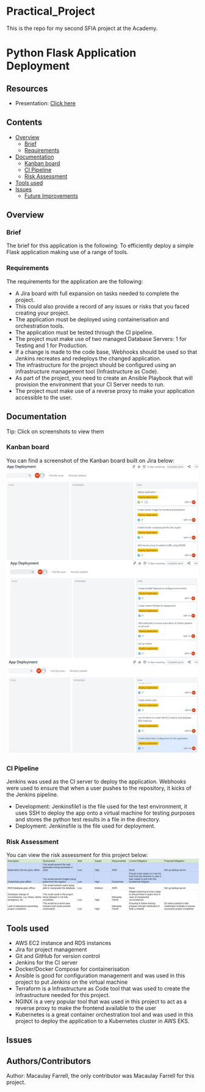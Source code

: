 # Practical_Project
This is the repo for my second SFIA project at the Academy.
# Python Flask Application Deployment 
## Resources
* Presentation: [Click here]()
## Contents 
* [Overview](#overview)
   * [Brief](#brief)
   * [Requirements](#requirements)
* [Documentation](#documentation)
   * [Kanban board](#kanban-board)
   * [CI Pipeline](#ci-pipeline)
   * [Risk Assessment](#risk-assessment)
* [Tools used](#tools-used)
* [Issues](#issues)
   * [Future Improvements](#future-improvements)
## Overview
### Brief
The brief for this application is the following: To efficiently deploy a simple Flask application making use of a range of tools. 
### Requirements
The requirements for the application are the following:
- A Jira board with full expansion on tasks needed to complete the project.
- This could also provide a record of any issues or risks that you faced creating your project.
- The application must be deployed using containerisation and orchestration tools.
- The application must be tested through the CI pipeline.
- The project must make use of two managed Database Servers: 1 for Testing and 1 for Production.
- If a change is made to the code base, Webhooks should be used so that Jenkins recreates and redeploys the changed application.
- The infrastructure for the project should be configured using an infrastructure management tool (Infrastructure as Code).
- As part of the project, you need to create an Ansible Playbook that will provision the environment that your CI Server needs to run.
- The project must make use of a reverse proxy to make your application accessible to the user.

## Documentation
Tip: Click on screenshots to view them
### Kanban board 
You can find a screenshot of the Kanban board built on Jira below:
![shot-1](images/jira-1.JPG)
![shot-2](images/jira-2.JPG)
![shot-3](images/jira-3.JPG)

### CI Pipeline
Jenkins was used as the CI server to deploy the application. Webhooks were used to ensure that when a user pushes to the repository, it kicks of the Jenkins pipeline.
- Development: Jenkinsfile1 is the file used for the test environment, it uses SSH to deploy the app onto a virtual machine for testing purposes and stores the python test results in a file in the directory. 
- Deployment: Jenkinsfile is the file used for deployment. 
### Risk Assessment
You can view the risk assessment for this project below:
![risks](images/risk-assessment.JPG)

## Tools used
- AWS EC2 instance and RDS instances 
- Jira for project management 
- Git and GitHub for version control
- Jenkins for the CI server
- Docker/Docker Compose for containerisation
- Ansible is good for configuration management and was used in this project to put Jenkins on the virtual machine
- Terraform is a Infrastructure as Code tool that was used to create the infrastructure needed for this project. 
- NGINX is a very popular tool that was used in this project to act as a reverse proxy to make the frontend available to the user
- Kubernetes is a great container orchestration tool and was used in this project to deploy the application to a Kubernetes cluster in AWS EKS.
## Issues 

## Authors/Contributors
Author: Macaulay Farrell, the only contributor was Macaulay Farrell for this project.

